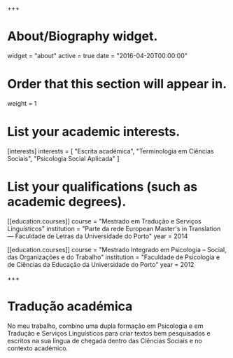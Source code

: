 +++
# About/Biography widget.
widget = "about"
active = true
date = "2016-04-20T00:00:00"

# Order that this section will appear in.
weight = 1

# List your academic interests.
[interests]
  interests = [
    "Escrita académica",
    "Terminologia em Ciências Sociais",
    "Psicologia Social Aplicada"
  ]

# List your qualifications (such as academic degrees).
[[education.courses]]
  course = "Mestrado em Tradução e Serviços Linguísticos"
  institution = "Parte da rede European Master's in Translation — Faculdade de Letras da Universidade do Porto"
  year = 2014

[[education.courses]]
  course = "Mestrado Integrado em Psicologia – Social, das Organizações e do Trabalho"
  institution = "Faculdade de Psicologia e de Ciências da Educação da Universidade do Porto"
  year = 2012

+++

# Tradução académica

No meu trabalho, combino uma dupla formação em Psicologia e em Tradução e Serviços Linguísticos para criar textos bem pesquisados e escritos na sua língua de chegada dentro das Ciências Sociais e no contexto académico.
